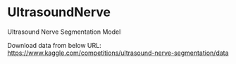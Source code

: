 # UltrasoundNerve
Ultrasound Nerve Segmentation Model

Download data from below URL:
https://www.kaggle.com/competitions/ultrasound-nerve-segmentation/data
